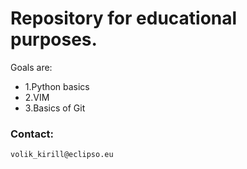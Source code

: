 # Repository for educational purposes.
Goals are:
* 1.Python basics
* 2.VIM
* 3.Basics of Git
### Contact:
	volik_kirill@eclipso.eu
	
